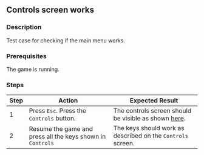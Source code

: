 ## Controls screen works 

### Description
Test case for checking if the main menu works.

### Prerequisites
The game is running. 

### Steps
| Step | Action | Expected Result |
| -------- | -------- | -------- |
| 1 | Press `Esc`. Press the `Controls` button. | The controls screen should be visible as shown [here](Resources/controls.png).|
| 2 | Resume the game and press all the keys shown in `Controls` | The keys should work as described on the `Controls` screen.|
